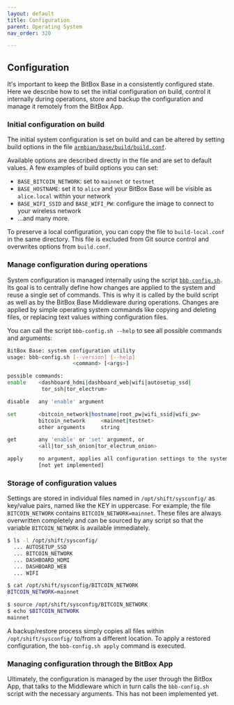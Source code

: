 ```yaml
---
layout: default
title: Configuration
parent: Operating System
nav_order: 320

---
```

## Configuration

It's important to keep the BitBox Base in a consistently configured state.
Here we describe how to set the initial configuration on build, control it internally during operations, store and backup the configuration and manage it remotely from the BitBox App.

### Initial configuration on build

The initial system configuration is set on build and can be altered by setting build options in the file [`armbian/base/build/build.conf`](https://github.com/digitalbitbox/bitbox-base/blob/master/armbian/base/build/build.conf).  

Available options are described directly in the file and are set to default values.
A few examples of build options you can set:

* `BASE_BITCOIN_NETWORK`: set to `mainnet` or `testnet`
* `BASE_HOSTNAME`: set it to `alice` and your BitBox Base will be visible as `alice.local` within your network
* `BASE_WIFI_SSID` and `BASE_WIFI_PW`: configure the image to connect to your wireless network
* ...and many more.

To preserve a local configuration, you can copy the file to `build-local.conf` in the same directory. This file is excluded from Git source control and overwrites options from `build.conf`.

### Manage configuration during operations

System configuration is managed internally using the script [`bbb-config.sh`](https://github.com/digitalbitbox/bitbox-base/blob/master/armbian/base/scripts/bbb-config.sh).
Its goal is to centrally define how changes are applied to the system and reuse a single set of commands.
This is why it is called by the build script as well as by the BitBox Base Middleware during operations.
Changes are applied by simple operating system commands like copying and deleting files, or replacing text values withing configuration files.

You can call the script `bbb-config.sh --help` to see all possible commands and arguments:

```bash
BitBox Base: system configuration utility
usage: bbb-config.sh [--version] [--help]
                     <command> [<args>]

possible commands:
enable    <dashboard_hdmi|dashboard_web|wifi|autosetup_ssd|
           tor_ssh|tor_electrum>

disable   any 'enable' argument

set       <bitcoin_network|hostname|root_pw|wifi_ssid|wifi_pw>
          bitcoin_network     <mainnet|testnet>
          other arguments     string

get       any 'enable' or 'set' argument, or
          <all|tor_ssh_onion|tor_electrum_onion>

apply     no argument, applies all configuration settings to the system
          [not yet implemented]
```

### Storage of configuration values

Settings are stored in individual files named in `/opt/shift/sysconfig/` as key/value pairs, named like the KEY in uppercase.
For example, the file `BITCOIN_NETWORK` contains `BITCOIN_NETWORK=mainnet`.
These files are always overwritten completely and can be sourced by any script so that the variable `BITCOIN_NETWORK` is available immediately.

```bash
$ ls -l /opt/shift/sysconfig/
  ... AUTOSETUP_SSD
  ... BITCOIN_NETWORK
  ... DASHBOARD_HDMI
  ... DASHBOARD_WEB
  ... WIFI

$ cat /opt/shift/sysconfig/BITCOIN_NETWORK
BITCOIN_NETWORK=mainnet

$ source /opt/shift/sysconfig/BITCOIN_NETWORK
$ echo $BITCOIN_NETWORK
mainnet
```

A backup/restore process simply copies all files within `/opt/shift/sysconfig/` to/from a different location.
To apply a restored configuration, the `bbb-config.sh apply` command is executed.

### Managing configuration through the BitBox App

Ultimately, the configuration is managed by the user through the BitBox App, that talks to the Middleware which in turn calls the `bbb-config.sh` script with the necessary arguments.
This has not been implemented yet.
